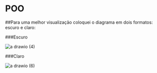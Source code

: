 # POO

##Para uma melhor visualização coloquei o diagrama em dois formatos: escuro e claro:

###Escuro

![a drawio (4)](https://github.com/jockaplay/POO/assets/74666954/b0f179f2-853f-4a2b-a87f-aa70f64390b6)


###Claro

![a drawio (6)](https://github.com/jockaplay/POO/assets/74666954/58472750-1425-4a60-a94e-effe43d1db30)
